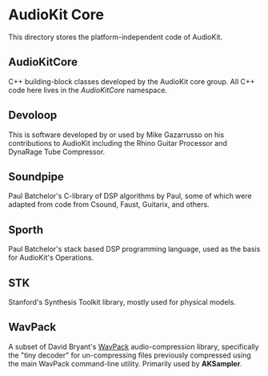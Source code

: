 # AudioKit Core

This directory stores the platform-independent code of AudioKit. 

## AudioKitCore
C++ building-block classes developed by the AudioKit core group. All C++ code here lives in the *AudioKitCore* namespace.

## Devoloop

This is software developed by or used by Mike Gazarrusso on his contributions to AudioKit including the Rhino Guitar Processor and DynaRage Tube Compressor.

## Soundpipe

Paul Batchelor's C-library of DSP algorithms by Paul, some of which were adapted from code from Csound, Faust, Guitarix, and others.

## Sporth

Paul Batchelor's stack based DSP programming language, used as the basis for AudioKit's Operations.

## STK

Stanford's Synthesis Toolkit library, mostly used for physical models.

## WavPack

A subset of David Bryant's [WavPack](http://www.wavpack.com/) audio-compression library, specifically the "tiny decoder" for un-compressing files previously compressed using the main WavPack command-line utility. Primarily used by **AKSampler**.
